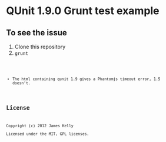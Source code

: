 # QUnit 1.9.0 Grunt test example

## To see the issue 

1. Clone this repository
2. <code>grunt<code>

+ The html containing qunit 1.9 gives a Phantomjs timeout error, 1.5 doesn't.

## License
Copyright (c) 2012 James Kelly  
Licensed under the MIT, GPL licenses.

